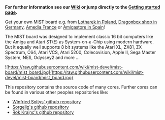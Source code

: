 **For further information see our [Wiki](https://github.com/mist-devel/mist-board/wiki) or jump directly to the [Getting started page](https://github.com/mist-devel/mist-board/wiki/GettingStarted).**

Get your own MIST board e.g. from [Lotharek in Poland](http://lotharek.pl/product.php?pid=96),  [Dragonbox shop in Germany](https://www.dragonbox.de/de/285-mist-fpga-konsolen.html), [Amedia France](http://amiga.amedia-computer.com/index.php/catalogue/infos/3/9/ACF_MISTMIDIDB9) or [Amigastore in Spain](http://amigastore.eu/en/318-mist-fpga-computer.html)!

The MIST board was designed to implement classic 16 bit computers like the Amiga and Atari ST(E) as System-on-a-Chip using modern hardware. But it equally well supports 8 bit systems like the Atari XL, ZX81, ZX Spectrum, C64, Atari VCS, Atari 5200, Colecovision, Apple II, Sega Master System, NES, Odyssey2 and more ...

![https://raw.githubusercontent.com/wiki/mist-devel/mist-board/mist_board.jpg](https://raw.githubusercontent.com/wiki/mist-devel/mist-board/mist_board.jpg)

This repository contains the source code of many cores. Further cores can be
found in various other peoples repositories like:

  * [Winfried Soltys' github repository](https://github.com/wsoltys)
  * [Sorgelig's github repository](https://github.com/sorgelig)
  * [Rok Krajnc's github repository](https://github.com/rkrajnc/)
